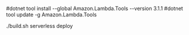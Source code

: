 #dotnet tool install --global Amazon.Lambda.Tools --version 3.1.1
#dotnet tool update -g Amazon.Lambda.Tools

./build.sh
serverless deploy